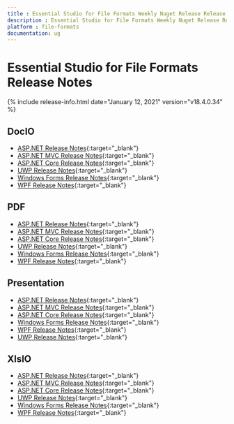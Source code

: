 ```yaml
---
title : Essential Studio for File Formats Weekly Nuget Release Release Notes  
description : Essential Studio for File Formats Weekly Nuget Release Release Notes  
platform : file-formats
documentation: ug
---
```


# Essential Studio for File Formats  Release Notes  

{% include release-info.html date="January 12, 2021" version="v18.4.0.34" %} 

## DocIO

* [ASP.NET Release Notes](/aspnet/release-notes/v18.4.0.34#docio){:target="_blank"}
* [ASP.NET MVC Release Notes](/aspnetmvc/release-notes/v18.4.0.34#docio){:target="_blank"}
* [ASP.NET Core Release Notes](/aspnet-core/release-notes/v18.4.0.34#docio){:target="_blank"}
* [UWP Release Notes](/uwp/release-notes/v18.4.0.34#docio){:target="_blank"}
* [Windows Forms Release Notes](/windowsforms/release-notes/v18.4.0.34#docio){:target="_blank"}
* [WPF Release Notes](/wpf/release-notes/v18.4.0.34#docio){:target="_blank"}


## PDF

* [ASP.NET Release Notes](/aspnet/release-notes/v18.4.0.34#pdf){:target="_blank"}
* [ASP.NET MVC Release Notes](/aspnetmvc/release-notes/v18.4.0.34#pdf){:target="_blank"}
* [ASP.NET Core Release Notes](/aspnet-core/release-notes/v18.4.0.34#pdf){:target="_blank"}
* [UWP Release Notes](/uwp/release-notes/v18.4.0.34#pdf){:target="_blank"}
* [Windows Forms Release Notes](/windowsforms/release-notes/v18.4.0.34#pdf){:target="_blank"}
* [WPF Release Notes](/wpf/release-notes/v18.4.0.34#pdf){:target="_blank"}


## Presentation

* [ASP.NET Release Notes](/aspnet/release-notes/v18.4.0.34#presentation){:target="_blank"}
* [ASP.NET MVC Release Notes](/aspnetmvc/release-notes/v18.4.0.34#presentation){:target="_blank"}
* [ASP.NET Core Release Notes](/aspnet-core/release-notes/v18.4.0.34#presentation){:target="_blank"}
* [Windows Forms Release Notes](/windowsforms/release-notes/v18.4.0.34#presentation){:target="_blank"}
* [WPF Release Notes](/wpf/release-notes/v18.4.0.34#presentation){:target="_blank"}
* [UWP Release Notes](/uwp/release-notes/v18.4.0.34#presentation){:target="_blank"}


## XlsIO

* [ASP.NET Release Notes](/aspnet/release-notes/v18.4.0.34#xlsio){:target="_blank"}
* [ASP.NET MVC Release Notes](/aspnetmvc/release-notes/v18.4.0.34#xlsio){:target="_blank"}
* [ASP.NET Core Release Notes](/aspnet-core/release-notes/v18.4.0.34#xlsio){:target="_blank"}
* [UWP Release Notes](/uwp/release-notes/v18.4.0.34#xlsio){:target="_blank"}
* [Windows Forms Release Notes](/windowsforms/release-notes/v18.4.0.34#xlsio){:target="_blank"}
* [WPF Release Notes](/wpf/release-notes/v18.4.0.34#xlsio){:target="_blank"}